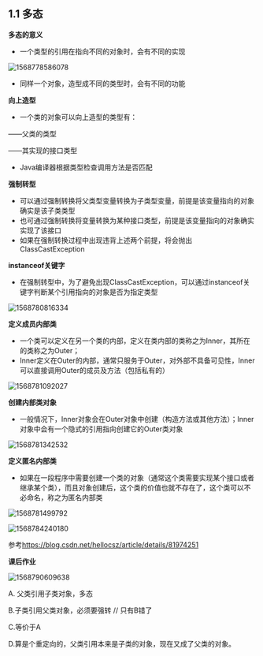 ## 1.1 多态

**多态的意义**

* 一个类型的引用在指向不同的对象时，会有不同的实现

![1568778586078](C:\Users\cxt66\AppData\Roaming\Typora\typora-user-images\1568778586078.png)

* 同样一个对象，造型成不同的类型时，会有不同的功能

**向上造型**

* 一个类的对象可以向上造型的类型有：

——父类的类型

——其实现的接口类型

* Java编译器根据类型检查调用方法是否匹配

**强制转型**

* 可以通过强制转换将父类型变量转换为子类型变量，前提是该变量指向的对象确实是该子类类型
* 也可通过强制转换将变量转换为某种接口类型，前提是该变量指向的对象确实实现了该接口
* 如果在强制转换过程中出现违背上述两个前提，将会抛出ClassCastException

**instanceof关键字**

* 在强制转型中，为了避免出现ClassCastException，可以通过instanceof关键字判断某个引用指向的对象是否为指定类型

![1568780816334](C:\Users\cxt66\AppData\Roaming\Typora\typora-user-images\1568780816334.png)

**定义成员内部类**

* 一个类可以定义在另一个类的内部，定义在类内部的类称之为Inner，其所在的类称之为Outer；
* Inner定义在Outer的内部，通常只服务于Outer，对外部不具备可见性，Inner可以直接调用Outer的成员及方法（包括私有的）

![1568781092027](C:\Users\cxt66\AppData\Roaming\Typora\typora-user-images\1568781092027.png)

**创建内部类对象**

* 一般情况下，Inner对象会在Outer对象中创建（构造方法或其他方法）；Inner对象中会有一个隐式的引用指向创建它的Outer类对象

![1568781342532](C:\Users\cxt66\AppData\Roaming\Typora\typora-user-images\1568781342532.png)

**定义匿名内部类**

* 如果在一段程序中需要创建一个类的对象（通常这个类需要实现某个接口或者继承某个类），而且对象创建后，这个类的价值也就不存在了，这个类可以不必命名，称之为匿名内部类

![1568781499792](C:\Users\cxt66\AppData\Roaming\Typora\typora-user-images\1568781499792.png)

![1568784240180](C:\Users\cxt66\AppData\Roaming\Typora\typora-user-images\1568784240180.png)

参考<https://blog.csdn.net/hellocsz/article/details/81974251>

**课后作业**

![1568790609638](C:\Users\cxt66\AppData\Roaming\Typora\typora-user-images\1568790609638.png)

A. 父类引用子类对象，多态

B.子类引用父类对象，必须要强转		//	只有B错了

C.等价于A

D.算是个重定向的，父类引用本来是子类的对象，现在又成了父类的对象。